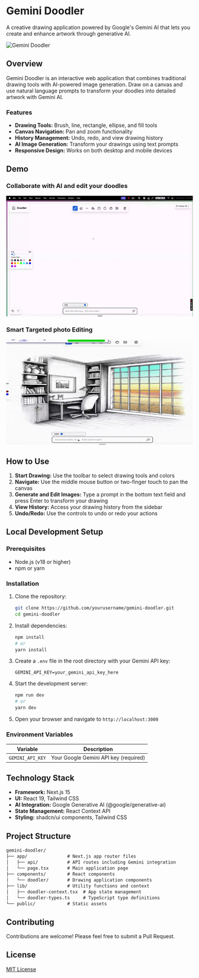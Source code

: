 # Gemini Doodler

A creative drawing application powered by Google's Gemini AI that lets you create and enhance artwork through generative AI.

![Gemini Doodler](./assets/Gemini-doodler.png)

## Overview

Gemini Doodler is an interactive web application that combines traditional drawing tools with AI-powered image generation. Draw on a canvas and use natural language prompts to transform your doodles into detailed artwork with Gemini AI.

### Features

- **Drawing Tools:** Brush, line, rectangle, ellipse, and fill tools
- **Canvas Navigation:** Pan and zoom functionality
- **History Management:** Undo, redo, and view drawing history
- **AI Image Generation:** Transform your drawings using text prompts
- **Responsive Design:** Works on both desktop and mobile devices

## Demo

### Collaborate with AI and edit your doodles

![AI Collaboration Demo](./assets/demo1.gif)

### Smart Targeted photo Editing

![Smart Editing Demo](./assets/demo2.gif)

## How to Use

1. **Start Drawing:** Use the toolbar to select drawing tools and colors
2. **Navigate:** Use the middle mouse button or two-finger touch to pan the canvas
3. **Generate and Edit Images:** Type a prompt in the bottom text field and press Enter to transform your drawing
4. **View History:** Access your drawing history from the sidebar
5. **Undo/Redo:** Use the controls to undo or redo your actions

## Local Development Setup

### Prerequisites

- Node.js (v18 or higher)
- npm or yarn

### Installation

1. Clone the repository:

   ```bash
   git clone https://github.com/yourusername/gemini-doodler.git
   cd gemini-doodler
   ```

2. Install dependencies:

   ```bash
   npm install
   # or
   yarn install
   ```

3. Create a `.env` file in the root directory with your Gemini API key:

   ```
   GEMINI_API_KEY=your_gemini_api_key_here
   ```

4. Start the development server:

   ```bash
   npm run dev
   # or
   yarn dev
   ```

5. Open your browser and navigate to `http://localhost:3000`

### Environment Variables

| Variable         | Description                           |
| ---------------- | ------------------------------------- |
| `GEMINI_API_KEY` | Your Google Gemini API key (required) |

## Technology Stack

- **Framework:** Next.js 15
- **UI:** React 19, Tailwind CSS
- **AI Integration:** Google Generative AI (@google/generative-ai)
- **State Management:** React Context API
- **Styling:** shadcn/ui components, Tailwind CSS

## Project Structure

```
gemini-doodler/
├── app/               # Next.js app router files
│   ├── api/           # API routes including Gemini integration
│   └── page.tsx       # Main application page
├── components/        # React components
│   └── doodler/       # Drawing application components
├── lib/               # Utility functions and context
│   ├── doodler-context.tsx  # App state management
│   └── doodler-types.ts     # TypeScript type definitions
└── public/            # Static assets
```

## Contributing

Contributions are welcome! Please feel free to submit a Pull Request.

## License

[MIT License](LICENSE)
